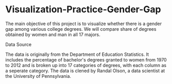 # Visualization-Practice-Gender-Gap
The main objective of this project is to visualize whether there is a gender gap among various college degrees. We will compare share of degrees obtained by women and man in all 17 majors.

Data Source

The data is originally from the Department of Education Statistics. It includes the percentage of bachelor's degrees granted to women from 1970 to 2012 and is broken up into 17 categories of degrees, with each column as a seperate category. The data is clened by Randal Olson, a data scientist at the University of Pennsylvania. 
